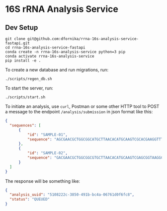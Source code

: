 # 16S rRNA Analysis Service

## Dev Setup

```
git clone git@github.com:dfornika/rrna-16s-analysis-service-fastapi.git
cd rrna-16s-analysis-service-fastapi
conda create -n rrna-16s-analysis-service python=3 pip
conda activate rrna-16s-analysis-service
pip install -e .
```

To create a new database and run migrations, run:

```
./scripts/regen_db.sh
```

To start the server, run:

```
./scripts/start.sh
```

To initiate an analysis, use `curl`, Postman or some other HTTP tool to POST a message to the endpoint `/analysis/submission` in json format like this:

```json
{
  "sequences": [
      {
          "id": "SAMPLE-01",
          "sequence": "AGCGAACGCTGGCGGCATGCTTAACACATGCAAGTCGCACGAAGGTTTCGGCCTTAGTGGCGGACGGGTGAGTAACGCGTAGGAATCTATCCGTGGGTGGGGGATAACTCTGGGAAACTGGAGCTAATACCGCATGACACCTGAGGGTCAAAGGCGCAAGTCGCCTGCGGAGGAGCCTGCGTTTGATTAGCTTGTTGGTGGGGTAATGGCCTACCAAGGCGATGATCAATAGCTGGTCTGAGAGGATGATCAGCCACACTGGGACTGAGACACGGCCCAGACTCCTACGGGAGGCAGCAGTGGGGAATATTGGACAATGGGGGCAACCCTGATCCAGCAATGCCGCGTGTGTGAAGAAGGTTTTCGGATTGTAAAGCACTTTCGGCGGGGACGATGATGACGGTACCCGCAGAAGAAGCCCCGGCTAACTTC"
      },
      {
          "id": "SAMPLE-02",
          "sequence": "GACGAACGCTGGCGGCGTGCTTAACACATGCAAGTCGAGCGGTAAGGCCCTTCGGGGTACACGAGCGGCGAACGGGTGAGTAACACGTGGGTGATCTGCCTCGCACTTCGGGATAAGCCTGGGAAACTGGGTCTAATACCGGATATGACCTTTCAGTGCATGCTGTTTGGTGGAAAGATTTATCGGTGCGAGATGGGCCCGCGGCCTATCAGCTTGTTGGCGGGGTAACGGCCCACCAAGGCGACGACGGGTAGCCGACCTGAGAGGGTGACCGGCCACACTGGGACTGAGACACGGCCCAGACTCCTACGGGAGGCAGCAGTGGGGAATATTGCACAATGGGCGAAAGCCTGATGCAGCGACGCCGCGTGAGGGATGACGGCCTTCGGGTTGTAAACCTCTTTCGACAGGGACGAAGCGAGAGTGACGGTACCTGTAGAAGAAGCACCGGCCAACTAC"
      }
  ]
}
```

The response will be something like:

```json
{
  "analysis_uuid": "5108222c-3850-491b-bc4a-06761d0f6fc8",
  "status": "QUEUED"
}
```
